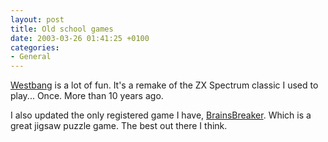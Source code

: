 ```yaml
---
layout: post
title: Old school games
date: 2003-03-26 01:41:25 +0100
categories:
- General
---
```

<a href="http://www.300ad.com/index.php3?u=games/westbang">Westbang</a> is a lot of fun. It's a remake of the ZX Spectrum classic I used to play... Once. More than 10 years ago.

I also updated the only registered game I have, <a href="http://www.brainsbreaker.com">BrainsBreaker</a>. Which is a great jigsaw puzzle game. The best out there I think.

